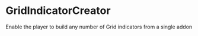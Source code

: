 GridIndicatorCreator
====================

Enable the player to build any number of Grid indicators from a single addon
